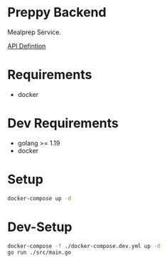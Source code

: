 # Preppy Backend

Mealprep Service.

[API Defintion](https://petstore.swagger.io/?url=https://raw.githubusercontent.com/mobaetzel/preppy-backend/main/api/swagger.yml)

# Requirements
* docker

# Dev Requirements
* golang >= 1.19
* docker

# Setup
```bash
docker-compose up -d
```

# Dev-Setup
```bash
docker-compose -f ./docker-compose.dev.yml up -d
go run ./src/main.go
```


